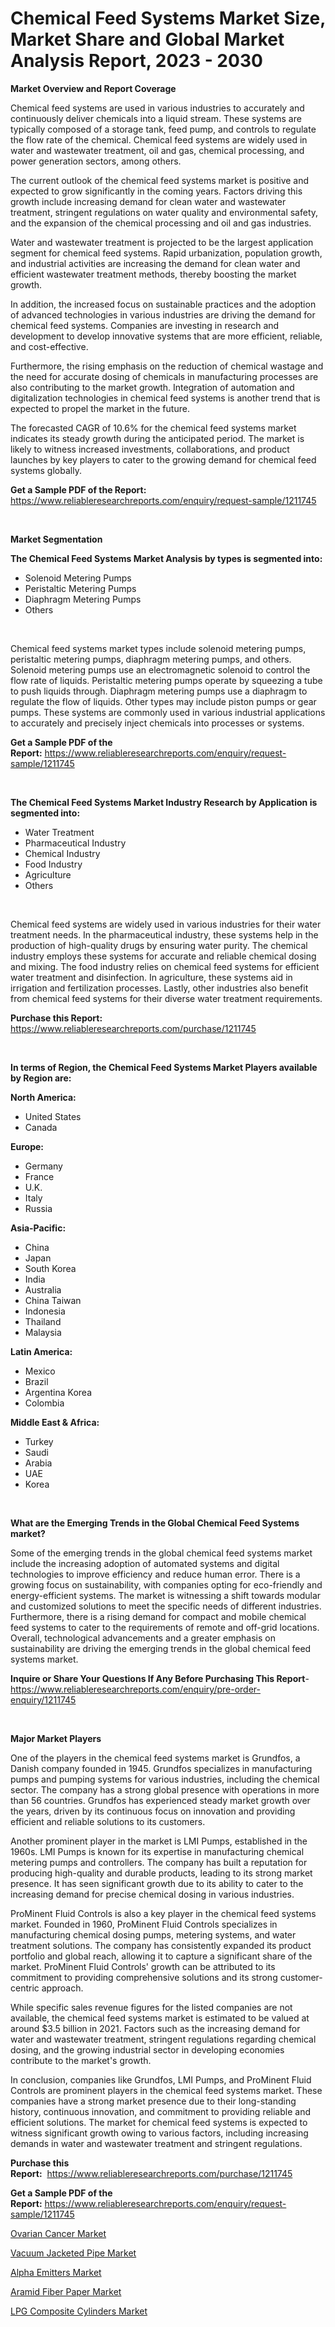 <p><h1>Chemical Feed Systems Market Size, Market Share and Global Market Analysis Report, 2023 - 2030</h1></p><p><strong>Market Overview and Report Coverage</strong></p>
<p><p>Chemical feed systems are used in various industries to accurately and continuously deliver chemicals into a liquid stream. These systems are typically composed of a storage tank, feed pump, and controls to regulate the flow rate of the chemical. Chemical feed systems are widely used in water and wastewater treatment, oil and gas, chemical processing, and power generation sectors, among others.</p><p>The current outlook of the chemical feed systems market is positive and expected to grow significantly in the coming years. Factors driving this growth include increasing demand for clean water and wastewater treatment, stringent regulations on water quality and environmental safety, and the expansion of the chemical processing and oil and gas industries.</p><p>Water and wastewater treatment is projected to be the largest application segment for chemical feed systems. Rapid urbanization, population growth, and industrial activities are increasing the demand for clean water and efficient wastewater treatment methods, thereby boosting the market growth.</p><p>In addition, the increased focus on sustainable practices and the adoption of advanced technologies in various industries are driving the demand for chemical feed systems. Companies are investing in research and development to develop innovative systems that are more efficient, reliable, and cost-effective.</p><p>Furthermore, the rising emphasis on the reduction of chemical wastage and the need for accurate dosing of chemicals in manufacturing processes are also contributing to the market growth. Integration of automation and digitalization technologies in chemical feed systems is another trend that is expected to propel the market in the future.</p><p>The forecasted CAGR of 10.6% for the chemical feed systems market indicates its steady growth during the anticipated period. The market is likely to witness increased investments, collaborations, and product launches by key players to cater to the growing demand for chemical feed systems globally.</p></p>
<p><strong>Get a Sample PDF of the Report:</strong> <a href="https://www.reliableresearchreports.com/enquiry/request-sample/1211745">https://www.reliableresearchreports.com/enquiry/request-sample/1211745</a></p>
<p>&nbsp;</p>
<p><strong>Market Segmentation</strong></p>
<p><strong>The Chemical Feed Systems Market Analysis by types is segmented into:</strong></p>
<p><ul><li>Solenoid Metering Pumps</li><li>Peristaltic Metering Pumps</li><li>Diaphragm Metering Pumps</li><li>Others</li></ul></p>
<p>&nbsp;</p>
<p><p>Chemical feed systems market types include solenoid metering pumps, peristaltic metering pumps, diaphragm metering pumps, and others. Solenoid metering pumps use an electromagnetic solenoid to control the flow rate of liquids. Peristaltic metering pumps operate by squeezing a tube to push liquids through. Diaphragm metering pumps use a diaphragm to regulate the flow of liquids. Other types may include piston pumps or gear pumps. These systems are commonly used in various industrial applications to accurately and precisely inject chemicals into processes or systems.</p></p>
<p><strong>Get a Sample PDF of the Report:</strong>&nbsp;<a href="https://www.reliableresearchreports.com/enquiry/request-sample/1211745">https://www.reliableresearchreports.com/enquiry/request-sample/1211745</a></p>
<p>&nbsp;</p>
<p><strong>The Chemical Feed Systems Market Industry Research by Application is segmented into:</strong></p>
<p><ul><li>Water Treatment</li><li>Pharmaceutical Industry</li><li>Chemical Industry</li><li>Food Industry</li><li>Agriculture</li><li>Others</li></ul></p>
<p>&nbsp;</p>
<p><p>Chemical feed systems are widely used in various industries for their water treatment needs. In the pharmaceutical industry, these systems help in the production of high-quality drugs by ensuring water purity. The chemical industry employs these systems for accurate and reliable chemical dosing and mixing. The food industry relies on chemical feed systems for efficient water treatment and disinfection. In agriculture, these systems aid in irrigation and fertilization processes. Lastly, other industries also benefit from chemical feed systems for their diverse water treatment requirements.</p></p>
<p><strong>Purchase this Report:</strong>&nbsp; <a href="https://www.reliableresearchreports.com/purchase/1211745">https://www.reliableresearchreports.com/purchase/1211745</a></p>
<p>&nbsp;</p>
<p><strong>In terms of Region, the Chemical Feed Systems Market Players available by Region are:</strong></p>
<p>
    <p> <strong> North America: </strong>
        <ul>
            <li>United States</li>
            <li>Canada</li>
        </ul>
        </p> 
    <p> <strong> Europe: </strong>
        <ul>
            <li>Germany</li>
            <li>France</li>
            <li>U.K.</li>
            <li>Italy</li>
            <li>Russia</li>
        </ul>
        </p> 
    <p> <strong> Asia-Pacific: </strong>
        <ul>
            <li>China</li>
            <li>Japan</li>
            <li>South Korea</li>
            <li>India</li>
            <li>Australia</li>
            <li>China Taiwan</li>
            <li>Indonesia</li>
            <li>Thailand</li>
            <li>Malaysia</li>
        </ul>
        </p> 
    <p> <strong> Latin America: </strong>
        <ul>
            <li>Mexico</li>
            <li>Brazil</li>
            <li>Argentina Korea</li>
            <li>Colombia</li>
        </ul>
        </p> 
    <p> <strong> Middle East & Africa: </strong>
        <ul>
            <li>Turkey</li>
            <li>Saudi</li>
            <li>Arabia</li>
            <li>UAE</li>
            <li>Korea</li>
        </ul>
    </p>
    </p>
<p>&nbsp;</p>
<p><strong>What are the Emerging Trends in the Global Chemical Feed Systems market?</strong></p>
<p><p>Some of the emerging trends in the global chemical feed systems market include the increasing adoption of automated systems and digital technologies to improve efficiency and reduce human error. There is a growing focus on sustainability, with companies opting for eco-friendly and energy-efficient systems. The market is witnessing a shift towards modular and customized solutions to meet the specific needs of different industries. Furthermore, there is a rising demand for compact and mobile chemical feed systems to cater to the requirements of remote and off-grid locations. Overall, technological advancements and a greater emphasis on sustainability are driving the emerging trends in the global chemical feed systems market.</p></p>
<p><strong>Inquire or Share Your Questions If Any Before Purchasing This Report</strong>- <a href="https://www.reliableresearchreports.com/enquiry/pre-order-enquiry/1211745">https://www.reliableresearchreports.com/enquiry/pre-order-enquiry/1211745</a></p>
<p>&nbsp;</p>
<p><strong>Major Market Players</strong></p>
<p><p>One of the players in the chemical feed systems market is Grundfos, a Danish company founded in 1945. Grundfos specializes in manufacturing pumps and pumping systems for various industries, including the chemical sector. The company has a strong global presence with operations in more than 56 countries. Grundfos has experienced steady market growth over the years, driven by its continuous focus on innovation and providing efficient and reliable solutions to its customers.</p><p>Another prominent player in the market is LMI Pumps, established in the 1960s. LMI Pumps is known for its expertise in manufacturing chemical metering pumps and controllers. The company has built a reputation for producing high-quality and durable products, leading to its strong market presence. It has seen significant growth due to its ability to cater to the increasing demand for precise chemical dosing in various industries.</p><p>ProMinent Fluid Controls is also a key player in the chemical feed systems market. Founded in 1960, ProMinent Fluid Controls specializes in manufacturing chemical dosing pumps, metering systems, and water treatment solutions. The company has consistently expanded its product portfolio and global reach, allowing it to capture a significant share of the market. ProMinent Fluid Controls' growth can be attributed to its commitment to providing comprehensive solutions and its strong customer-centric approach.</p><p>While specific sales revenue figures for the listed companies are not available, the chemical feed systems market is estimated to be valued at around $3.5 billion in 2021. Factors such as the increasing demand for water and wastewater treatment, stringent regulations regarding chemical dosing, and the growing industrial sector in developing economies contribute to the market's growth.</p><p>In conclusion, companies like Grundfos, LMI Pumps, and ProMinent Fluid Controls are prominent players in the chemical feed systems market. These companies have a strong market presence due to their long-standing history, continuous innovation, and commitment to providing reliable and efficient solutions. The market for chemical feed systems is expected to witness significant growth owing to various factors, including increasing demands in water and wastewater treatment and stringent regulations.</p></p>
<p><strong>Purchase this Report:</strong>&nbsp;&nbsp;<a href="https://www.reliableresearchreports.com/purchase/1211745">https://www.reliableresearchreports.com/purchase/1211745</a></p>
<p></p>
<p><strong>Get a Sample PDF of the Report:</strong>&nbsp;<a href="https://www.reliableresearchreports.com/enquiry/request-sample/1211745">https://www.reliableresearchreports.com/enquiry/request-sample/1211745</a></p>
<p><p><a href="https://www.linkedin.com/pulse/ovarian-cancer-market-insights-players-forecast-till-2030-uetbe/">Ovarian Cancer Market</a></p><p><a href="https://github.com/kholmovskayalyudmila/Market-Research-Report-List-1/blob/main/vacuum-jacketed-pipe-market.md">Vacuum Jacketed Pipe Market</a></p><p><a href="https://www.linkedin.com/pulse/alpha-emitters-market-size-growth-forecast-from-2023-2030-6hyce/">Alpha Emitters Market</a></p><p><a href="https://medium.com/@loretamusaj85/aramid-fiber-paper-market-size-growth-forecast-2023-2030-6860b3f86af0">Aramid Fiber Paper Market</a></p><p><a href="https://github.com/zebdakicsin/Market-Research-Report-List-1/blob/main/lpg-composite-cylinders-market.md">LPG Composite Cylinders Market</a></p></p>